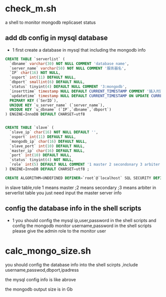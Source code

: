 # check_m.sh
a shell to monitor mongodb replicaset status

##  add db config in mysql database 
- 1 first create a database in mysql that including the mongodb info
```sql
CREATE TABLE `serverlist` (
  `dbname` varchar(30) NOT NULL COMMENT 'database name',
  `server_name` varchar(50) NOT NULL COMMENT '服务器名',
  `IP` char(16) NOT NULL,
  `osport` int(11) DEFAULT NULL,
  `dbport` smallint(6) DEFAULT NULL,
  `status` tinyint(4) DEFAULT NULL COMMENT '3:mongodb',
  `inserttime` timestamp NULL DEFAULT CURRENT_TIMESTAMP COMMENT '插入时间',
  `updatetime` timestamp NULL DEFAULT CURRENT_TIMESTAMP ON UPDATE CURRENT_TIMESTAMP COMMENT '插入时间',
  PRIMARY KEY (`SerID`),
  UNIQUE KEY `u_server_name` (`server_name`),
  UNIQUE KEY `u_dbname` (`IP`,`dbname`,`dbport`)
) ENGINE=InnoDB DEFAULT CHARSET=utf8


CREATE TABLE `slave` (
  `slave_ip` char(16) NOT NULL DEFAULT '',
  `osport` int(11) DEFAULT NULL,
  `mongodb_ip` char(16) DEFAULT NULL,
  `slave_port` int(10) DEFAULT NULL,
  `master_ip` char(16) DEFAULT NULL,
  `port` int(10) DEFAULT NULL,
  `status` tinyint(4) NOT NULL,
  `role` int(5) DEFAULT NULL COMMENT '1 master 2 secondonary 3 arbiter'
) ENGINE=InnoDB DEFAULT CHARSET=utf8 ;

CREATE ALGORITHM=UNDEFINED DEFINER=`root`@`localhost` SQL SECURITY DEFINER VIEW `v_mongo_server` AS select distinct `a`.`IP` AS `ip`,`a`.`dbport` AS `dbport`,`b`.`slave_ip` AS `slave_ip`,`b`.`slave_port` AS `slave_port`,`b`.`role` AS `role` from (`serverlist` `a` join `slave` `b`) where ((`b`.`mongodb_ip` = `a`.`IP`) and (`a`.`dbport` = `b`.`port`) and (`a`.`status` = 3)) order by `a`.`IP`
```
in slave table,role 1 means master ;2 means secondary ;3 means arbiter 
in serverlist table you just need input the master server info


##   config the database info in the shell scripts 
- 1 
you should config the mysql ip,user,password in the shell scripts 
and config the mongodb monitor username,password in the shell scripts
please give the admin role to the monitor user  


# calc_mongo_size.sh
you should config the database info into the shell scirpts ,include username,passwod,dbport,ipadress

the mysql config info is like abrove

the mongodb output size is in Gb 
